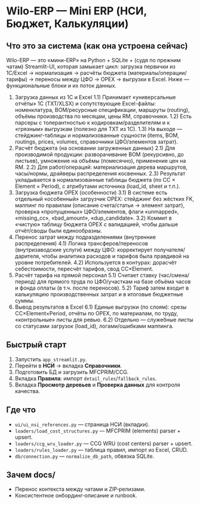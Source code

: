 # Wilo‑ERP — Mini ERP (НСИ, Бюджет, Калькуляции)

## Что это за система (как она устроена сейчас)
Wilo-ERP — это «мини-ERP» на Python + SQLite + (судя по прежним чатам) Streamlit-UI, которая замыкает цикл: загрузка первички из 1С/Excel → нормализация → расчёты бюджета (материалы/операции/тарифы) → переносы между ЦФО → OPEX → выгрузки в Excel.
Ниже — функциональные блоки и их поток данных.
 1)	Загрузка данных из 1С и Excel 
1.1)	Принимает «универсальные отчёты» 1С (TXT/XLSX) и сопутствующие Excel-файлы: номенклатура, BOM/ресурсные спецификации, маршруты (routing), объёмы производства по месяцам, цены RM, справочники.
1.2)	Есть парсеры с толерантностью к кодировкам/разделителям и к «грязным» выгрузкам (полезно для TXT из 1С).
1.3)	На выходе — стейджинг-таблицы и нормализованные сущности (items, BOM, routings, prices, volumes, справочники ЦФО/элементов затрат).
2) Расчёт бюджета (на основании загруженных данных)
2.1)	Для производимой продукции: разворачивание BOM (рекурсивно, до листьев), умножение на объёмы (помесячно), применение цен на RM.
2.2)	Для работ/операций: материализация дерева маршрутов, часы/нормы, драйверы распределения косвенных.
2.3)	Результат укладывается в нормализованные таблицы бюджета (по CC × Element × Period), с атрибутами источника (load_id, sheet и т.п.).
3)	Загрузка бюджета OPEX (особенности)
3.1)	В системе есть отдельный «особенный» загрузчик OPEX: стейджинг без жёстких FK, маппинг по правилам (описание счета/статьи → элемент затрат), проверка «пропущенных» ЦФО/элементов, флаги «unmapped», «missing_cc», «bad_amount», «dup_candidate».
3.2)	Коммит в «чистую» таблицу бюджета OPEX с валидацией, чтобы дальше отчёт/своды были единообразны.
4)	Перенос затрат между подразделениями (внутренние распределения)
4.1)	Логика трансферов/переносов (внутризаводские услуги) между ЦФО: корректирует получателя/дарителя, чтобы аналитика расходов и тарифов была правдивой на уровне потребителей. 
4.2)	Используется в контурах: дорасчёт себестоимости, пересчёт тарифов, свод CC×Element.
5)	Расчёт тарифа на прямой персонал
5.1)	Считает ставку (час/смена/период) для прямого труда по ЦФО/участкам на базе объёма часов и фонда оплаты (в т.ч. после переносов).
5.2)	Тариф затем входит в калькуляцию производственных затрат и в итоговые бюджетные суммы.
6)	Вывод результатов в Excel
6.1)	Единые выгрузки (по слоям): срезы CC×Element×Period, отчёты по OPEX, по материалам, по труду, «контрольные» листы для ревью.
6.2)	Отдельно — служебные листы со статусами загрузок (load_id), логами/ошибками маппинга.

## Быстрый старт
1) Запустить `app_streamlit.py`.  
2) Перейти в **НСИ** → вкладка **Справочники**.  
3) Подготовить БД и загрузить MFCPRIM/CCG.  
4) Вкладка **Правила**: импорт `detail_rules`/`fallback_rules`.  
5) Вкладка **Просмотр деревьев** и **Проверка данных** для контроля качества.

## Где что
- `ui/ui_nsi_references.py` — страница НСИ (вкладки).
- `loaders/load_cost_structures.py` — MFCPRIM (elements) parser + upsert.
- `loaders/ccg_wru_loader.py` — CCG WRU (cost centers) parser + upsert.
- `loaders/rules_loader.py` — таблица правил, импорт из Excel, CRUD.
- `db/connection.py` — `normalize_db_path`, обвязка SQLite.

## Зачем docs/
- Перенос контекста между чатами и ZIP‑релизами.
- Консистентное онбординг‑описание и runbook.

